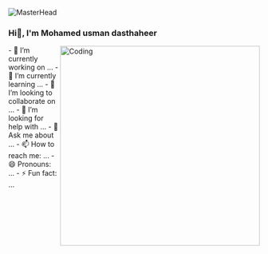 ![MasterHead](https://www.duocircle.com/wp-content/uploads/2022/03/cyber-security-threat-protection.jpg)
### Hi👋, I'm Mohamed usman dasthaheer 

<img align="right" alt="Coding" width="400" src="https://www.duocircle.com/wp-content/uploads/2022/03/cyber-security-threat-protection.jpg">
- 🔭 I’m currently working on ...
- 🌱 I’m currently learning ...
- 👯 I’m looking to collaborate on ...
- 🤔 I’m looking for help with ...
- 💬 Ask me about ...
- 📫 How to reach me: ...
- 😄 Pronouns: ...
- ⚡ Fun fact: ...


